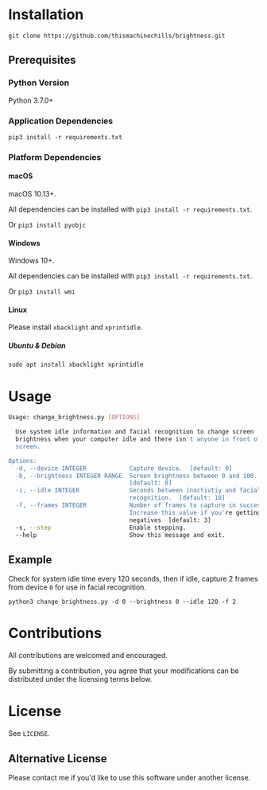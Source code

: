 # Installation

`git clone https://github.com/thismachinechills/brightness.git`

## Prerequisites

### Python Version
Python 3.7.0+


### Application Dependencies
`pip3 install -r requirements.txt`


### Platform Dependencies

#### macOS

macOS 10.13+. 

All dependencies can be installed with `pip3 install -r requirements.txt`.

Or
`pip3 install pyobjc`

#### Windows
Windows 10+. 

All dependencies can be installed with `pip3 install -r requirements.txt`.

Or `pip3 install wmi`

#### Linux
Please install `xbacklight` and `xprintidle`.

##### Ubuntu & Debian
`sudo apt install xbacklight xprintidle`


# Usage

```bash
Usage: change_brightness.py [OPTIONS]

  Use system idle information and facial recognition to change screen
  brightness when your computer idle and there isn't anyone in front of the
  screen.

Options:
  -d, --device INTEGER            Capture device.  [default: 0]
  -b, --brightness INTEGER RANGE  Screen brightness between 0 and 100.
                                  [default: 0]
  -i, --idle INTEGER              Seconds between inactivtiy and facial
                                  recognition.  [default: 10]
  -f, --frames INTEGER            Number of frames to capture in succession.
                                  Increase this value if you're getting false
                                  negatives  [default: 3]
  -s, --step                      Enable stepping.
  --help                          Show this message and exit.
```

## Example
Check for system idle time every 120 seconds, then if idle, capture 2 frames from device `0` for use in facial recognition.

`python3 change_brightness.py -d 0 --brightness 0 --idle 120 -f 2`


# Contributions
All contributions are welcomed and encouraged. 

By submitting a contribution, you agree that your modifications can be distributed under the licensing terms below.

# License
See `LICENSE`.
 
## Alternative License
Please contact me if you'd like to use this software under another license.
